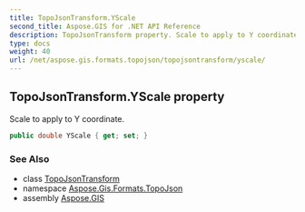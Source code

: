 ```yaml
---
title: TopoJsonTransform.YScale
second_title: Aspose.GIS for .NET API Reference
description: TopoJsonTransform property. Scale to apply to Y coordinate.
type: docs
weight: 40
url: /net/aspose.gis.formats.topojson/topojsontransform/yscale/
---
```

## TopoJsonTransform.YScale property

Scale to apply to Y coordinate.

```csharp
public double YScale { get; set; }
```

### See Also

* class [TopoJsonTransform](../)
* namespace [Aspose.Gis.Formats.TopoJson](../../topojsontransform/)
* assembly [Aspose.GIS](../../../)


